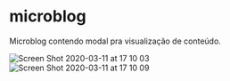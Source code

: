 # microblog
Microblog contendo modal pra visualização de conteúdo. 

![Screen Shot 2020-03-11 at 17 10 03](https://user-images.githubusercontent.com/39891863/76459576-37894a80-63bb-11ea-8a50-8c0bd754e960.png)
![Screen Shot 2020-03-11 at 17 10 09](https://user-images.githubusercontent.com/39891863/76459579-38ba7780-63bb-11ea-84de-1b51cd44cb5b.png)

